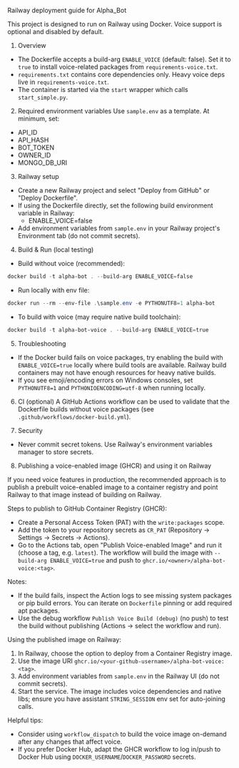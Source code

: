 Railway deployment guide for Alpha_Bot

This project is designed to run on Railway using Docker. Voice support is optional and disabled by default.

1. Overview
- The Dockerfile accepts a build-arg `ENABLE_VOICE` (default: false). Set it to `true` to install voice-related packages from `requirements-voice.txt`.
- `requirements.txt` contains core dependencies only. Heavy voice deps live in `requirements-voice.txt`.
- The container is started via the `start` wrapper which calls `start_simple.py`.

2. Required environment variables
Use `sample.env` as a template. At minimum, set:
- API_ID
- API_HASH
- BOT_TOKEN
- OWNER_ID
- MONGO_DB_URI

3. Railway setup
- Create a new Railway project and select "Deploy from GitHub" or "Deploy Dockerfile".
- If using the Dockerfile directly, set the following build environment variable in Railway:
  - ENABLE_VOICE=false
- Add environment variables from `sample.env` in your Railway project's Environment tab (do not commit secrets).

4. Build & Run (local testing)
- Build without voice (recommended):
```powershell
docker build -t alpha-bot . --build-arg ENABLE_VOICE=false
```

- Run locally with env file:
```powershell
docker run --rm --env-file .\sample.env -e PYTHONUTF8=1 alpha-bot
```

- To build with voice (may require native build toolchain):
```powershell
docker build -t alpha-bot-voice . --build-arg ENABLE_VOICE=true
```

5. Troubleshooting
- If the Docker build fails on voice packages, try enabling the build with `ENABLE_VOICE=true` locally where build tools are available. Railway build containers may not have enough resources for heavy native builds.
- If you see emoji/encoding errors on Windows consoles, set `PYTHONUTF8=1` and `PYTHONIOENCODING=utf-8` when running locally.

6. CI (optional)
A GitHub Actions workflow can be used to validate that the Dockerfile builds without voice packages (see `.github/workflows/docker-build.yml`).

7. Security
- Never commit secret tokens. Use Railway's environment variables manager to store secrets.

8. Publishing a voice-enabled image (GHCR) and using it on Railway

If you need voice features in production, the recommended approach is to publish a prebuilt voice-enabled image to a container registry and point Railway to that image instead of building on Railway.

Steps to publish to GitHub Container Registry (GHCR):

- Create a Personal Access Token (PAT) with the `write:packages` scope.
- Add the token to your repository secrets as `CR_PAT` (Repository -> Settings -> Secrets -> Actions).
- Go to the Actions tab, open "Publish Voice-enabled Image" and run it (choose a tag, e.g. `latest`). The workflow will build the image with `--build-arg ENABLE_VOICE=true` and push to `ghcr.io/<owner>/alpha-bot-voice:<tag>`.

Notes:
- If the build fails, inspect the Action logs to see missing system packages or pip build errors. You can iterate on `Dockerfile` pinning or add required apt packages.
- Use the debug workflow `Publish Voice Build (debug)` (no push) to test the build without publishing (Actions -> select the workflow and run).

Using the published image on Railway:

1. In Railway, choose the option to deploy from a Container Registry image.
2. Use the image URI `ghcr.io/<your-github-username>/alpha-bot-voice:<tag>`.
3. Add environment variables from `sample.env` in the Railway UI (do not commit secrets).
4. Start the service. The image includes voice dependencies and native libs; ensure you have assistant `STRING_SESSION` env set for auto-joining calls.

Helpful tips:
- Consider using `workflow_dispatch` to build the voice image on-demand after any changes that affect voice.
- If you prefer Docker Hub, adapt the GHCR workflow to log in/push to Docker Hub using `DOCKER_USERNAME`/`DOCKER_PASSWORD` secrets.


